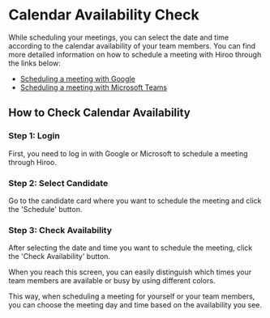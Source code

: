 # Calendar Availability Check

While scheduling your meetings, you can select the date and time according to the calendar availability of your team members. You can find more detailed information on how to schedule a meeting with Hiroo through the links below:

- [Scheduling a meeting with Google](#)
- [Scheduling a meeting with Microsoft Teams](#)

## How to Check Calendar Availability

### Step 1: Login
First, you need to log in with Google or Microsoft to schedule a meeting through Hiroo.

### Step 2: Select Candidate
Go to the candidate card where you want to schedule the meeting and click the 'Schedule' button.

### Step 3: Check Availability
After selecting the date and time you want to schedule the meeting, click the 'Check Availability' button.

When you reach this screen, you can easily distinguish which times your team members are available or busy by using different colors.

This way, when scheduling a meeting for yourself or your team members, you can choose the meeting day and time based on the availability you see.
